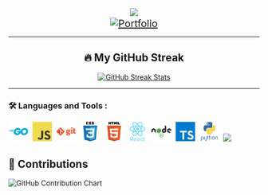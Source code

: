 <div id="header" align="center">
  <img src="https://media.giphy.com/media/M9gbBd9nbDrOTu1Mqx/giphy.gif" width="200"/>
</div>

<div align="center">
  <a href="https://harelmarin.github.io/Portfolio/" target="_blank">
 <img src="https://img.shields.io/badge/Portfolio-Visit%20Now-blueviolet?style=for-the-badge&logo=github&logoColor=white&color=0b0c10" alt="Portfolio" style="width: 250px; height: 60px; font-size: 20px;">

  </a>
</div>

---

<div align="center">
  <h2>🔥 My GitHub Streak</h2>
  
  <!-- Ajoute une image ici directement -->
  <a href="https://git.io/streak-stats">
   <img src="https://streak-stats.demolab.com/?user=harelmarin&theme=tokyonight" alt="GitHub Streak Stats">
  </a>
</div>

---

### :hammer_and_wrench: Languages and Tools :
<div>
  <img src="https://github.com/devicons/devicon/blob/master/icons/go/go-original-wordmark.svg" title="Go" alt="Go" width="40" height="40"/>&nbsp;
  <img src="https://github.com/devicons/devicon/blob/master/icons/javascript/javascript-original.svg" title="JS" alt="JS" width="40" height="40"/>&nbsp;
  <img src="https://github.com/devicons/devicon/blob/master/icons/git/git-plain-wordmark.svg" title="Git" alt="Git" width="40" height="40"/>&nbsp;
  <img src="https://github.com/devicons/devicon/blob/master/icons/css3/css3-original-wordmark.svg" title="CSS" alt="CSS" width="40" height="40"/>&nbsp;
  <img src="https://github.com/devicons/devicon/blob/master/icons/html5/html5-original-wordmark.svg" title="HTML" alt="HTML" width="40" height="40"/>&nbsp;
  <img src="https://github.com/devicons/devicon/blob/master/icons/react/react-original-wordmark.svg" title="React" alt="React" width="40" height="40"/>&nbsp;
  <img src="https://github.com/devicons/devicon/blob/master/icons/nodejs/nodejs-original-wordmark.svg" title="Node.js" alt="Node.js" width="40" height="40"/>&nbsp;
  <img src="https://github.com/devicons/devicon/blob/master/icons/typescript/typescript-original.svg" title="TypeScript" alt="TypeScript" width="40" height="40"/>&nbsp;
  <img src="https://github.com/devicons/devicon/blob/master/icons/python/python-original-wordmark.svg" title="Python" alt="Python" width="40" height="40"/>&nbsp;
  <img src="https://github.com/devicons/devic

<div align="center">
  <h2>🌱 Contributions</h2>
  
  <img src="https://ghchart.rshah.org/harelmarin" alt="GitHub Contribution Chart">
</div>

